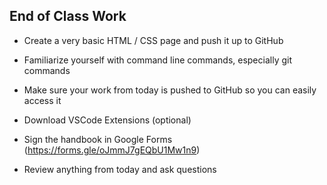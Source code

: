 ## End of Class Work

- Create a very basic HTML / CSS page and push it up to GitHub

- Familiarize yourself with command line commands, especially git commands

- Make sure your work from today is pushed to GitHub so you can easily access it

- Download VSCode Extensions (optional)

- Sign the handbook in Google Forms (https://forms.gle/oJmmJ7gEQbU1Mw1n9)

- Review anything from today and ask questions